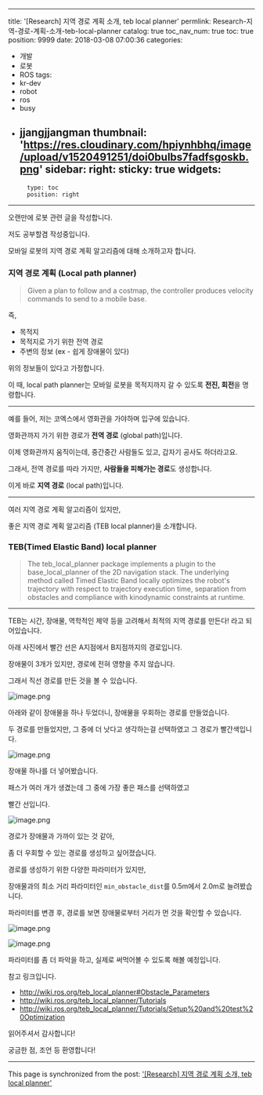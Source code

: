
---
title: '[Research] 지역 경로 계획 소개, teb local planner'
permlink: Research-지역-경로-계획-소개-teb-local-planner
catalog: true
toc_nav_num: true
toc: true
position: 9999
date: 2018-03-08 07:00:36
categories:
- 개발
- 로봇
- ROS
tags:
- kr-dev
- robot
- ros
- busy
- jjangjjangman
thumbnail: 'https://res.cloudinary.com/hpiynhbhq/image/upload/v1520491251/doi0bulbs7fadfsgoskb.png'
sidebar:
    right:
        sticky: true
widgets:
    -
        type: toc
        position: right
---


오랜만에 로봇 관련 글을 작성합니다.

저도 공부할겸 작성중입니다.

모바일 로봇의 지역 경로 계획 알고리즘에 대해 소개하고자 합니다.

### 지역 경로 계획 (Local path planner)

> Given a plan to follow and a costmap, the controller produces velocity commands to send to a mobile base.

즉, 
* 목적지
* 목적지로 가기 위한 전역 경로
* 주변의 정보 (ex - 쉽게 장애물이 있다)

위의 정보들이 있다고 가정합니다.

이 때, local path planner는 모바일 로봇을 목적지까지 갈 수 있도록 **전진, 회전**을 명령합니다. 

---

예를 들어, 저는 코엑스에서 영화관을 가야하며 입구에 있습니다.

영화관까지 가기 위한 경로가 **전역 경로** (global path)입니다.

이제 영화관까지 움직이는데, 중간중간 사람들도 있고, 갑자기 공사도 하더라고요.

그래서, 전역 경로를 따라 가지만, **사람들을 피해가는 경로**도 생성합니다.

이게 바로 **지역 경로** (local path)입니다.

----

여러 지역 경로 계획 알고리즘이 있지만,

좋은 지역 경로 계획 알고리즘 (TEB local planner)을 소개합니다.

### TEB(Timed Elastic Band) local planner

> The teb_local_planner package implements a plugin to the base_local_planner of the 2D navigation stack. The underlying method called Timed Elastic Band locally optimizes the robot's trajectory with respect to trajectory execution time, separation from obstacles and compliance with kinodynamic constraints at runtime.
---

TEB는 시간, 장애물, 역학적인 제약 등을 고려해서 최적의 지역 경로를 만든다! 라고 되어있습니다.

아래 사진에서 빨간 선은 A지점에서 B지점까지의 경로입니다.

장애물이 3개가 있지만, 경로에 전혀 영향을 주지 않습니다.

그래서 직선 경로를 만든 것을 볼 수 있습니다.

![image.png](https://res.cloudinary.com/hpiynhbhq/image/upload/v1520491251/doi0bulbs7fadfsgoskb.png)

아래와 같이 장애물을 하나 두었더니, 장애물을 우회하는 경로를 만들었습니다.

두 경로를 만들었지만, 그 중에 더 낫다고 생각하는걸 선택하였고 그 경로가 빨간색입니다.

![image.png](https://res.cloudinary.com/hpiynhbhq/image/upload/v1520491385/fwolwt1zcbhkwrdt29ge.png)

장애물 하나를 더 넣어봤습니다.

패스가 여러 개가 생겼는데 그 중에 가장 좋은 패스를 선택하였고

빨간 선입니다.

![image.png](https://res.cloudinary.com/hpiynhbhq/image/upload/v1520492152/pdnywcd9f4zhyj5h5m3x.png)

경로가 장애물과 가까이 있는 것 같아,

좀 더 우회할 수 있는 경로를 생성하고 싶어졌습니다.

경로를 생성하기 위한 다양한 파라미터가 있지만, 

장애물과의 최소 거리 파라미터인 <code>min_obstacle_dist</code>를 0.5m에서 2.0m로 늘려봤습니다.

파라미터를 변경 후, 경로를 보면 장애물로부터 거리가 먼 것을 확인할 수 있습니다.

![image.png](https://res.cloudinary.com/hpiynhbhq/image/upload/v1520491854/r6poixg76btlooux44vj.png)

![image.png](https://res.cloudinary.com/hpiynhbhq/image/upload/v1520492213/asz8dbt3bog1ubftznmq.png)

파라미터를 좀 더 파악을 하고, 실제로 써먹어볼 수 있도록 해볼 예정입니다.

참고 링크입니다.
* http://wiki.ros.org/teb_local_planner#Obstacle_Parameters
* http://wiki.ros.org/teb_local_planner/Tutorials
* http://wiki.ros.org/teb_local_planner/Tutorials/Setup%20and%20test%20Optimization

읽어주셔서 감사합니다!

궁금한 점, 조언 등 환영합니다!

- - -

This page is synchronized from the post: ['[Research] 지역 경로 계획 소개, teb local planner'](https://steempeak.com/@jacobyu/research-teb-local-planner)
